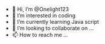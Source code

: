 - 👋 Hi, I’m @Onelight123
- 👀 I’m interested in coding
- 🌱 I’m currently learning Java script 
- 💞️ I’m looking to collaborate on ...
- 📫 How to reach me ...

<!---
Onelight123/Onelight123 is a ✨ special ✨ repository because its `README.md` (this file) appears on your GitHub profile.
You can click the Preview link to take a look at your changes.
--->
